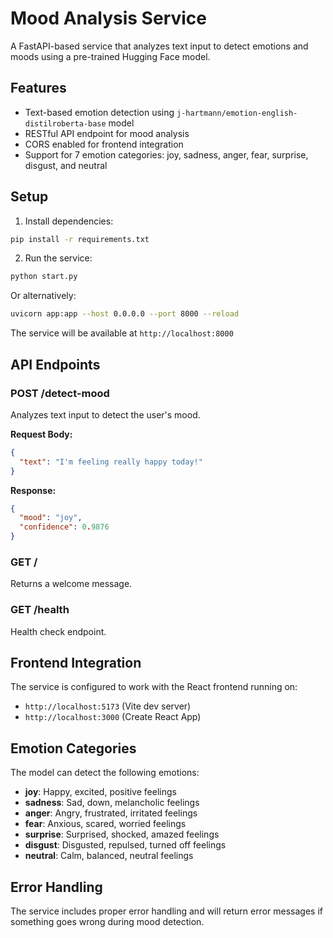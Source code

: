 # Mood Analysis Service

A FastAPI-based service that analyzes text input to detect emotions and moods using a pre-trained Hugging Face model.

## Features

- Text-based emotion detection using `j-hartmann/emotion-english-distilroberta-base` model
- RESTful API endpoint for mood analysis
- CORS enabled for frontend integration
- Support for 7 emotion categories: joy, sadness, anger, fear, surprise, disgust, and neutral

## Setup

1. Install dependencies:
```bash
pip install -r requirements.txt
```

2. Run the service:
```bash
python start.py
```

Or alternatively:
```bash
uvicorn app:app --host 0.0.0.0 --port 8000 --reload
```

The service will be available at `http://localhost:8000`

## API Endpoints

### POST /detect-mood
Analyzes text input to detect the user's mood.

**Request Body:**
```json
{
  "text": "I'm feeling really happy today!"
}
```

**Response:**
```json
{
  "mood": "joy",
  "confidence": 0.9876
}
```

### GET /
Returns a welcome message.

### GET /health
Health check endpoint.

## Frontend Integration

The service is configured to work with the React frontend running on:
- `http://localhost:5173` (Vite dev server)
- `http://localhost:3000` (Create React App)

## Emotion Categories

The model can detect the following emotions:
- **joy**: Happy, excited, positive feelings
- **sadness**: Sad, down, melancholic feelings  
- **anger**: Angry, frustrated, irritated feelings
- **fear**: Anxious, scared, worried feelings
- **surprise**: Surprised, shocked, amazed feelings
- **disgust**: Disgusted, repulsed, turned off feelings
- **neutral**: Calm, balanced, neutral feelings

## Error Handling

The service includes proper error handling and will return error messages if something goes wrong during mood detection.









